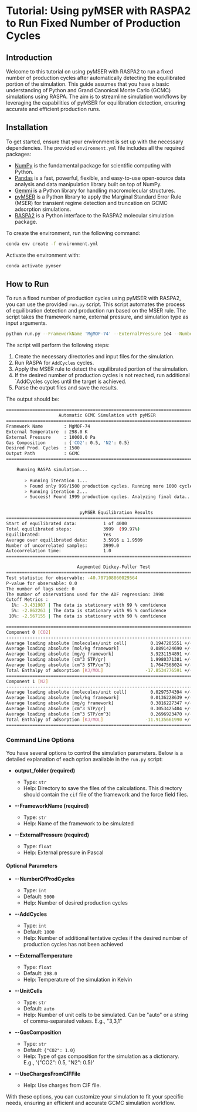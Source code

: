 # Tutorial: Using pyMSER with RASPA2 to Run Fixed Number of Production Cycles

## Introduction

Welcome to this tutorial on using pyMSER with RASPA2 to run a fixed number of production cycles after automatically detecting the equilibrated portion of the simulation. This guide assumes that you have a basic understanding of Python and Grand Canonical Monte Carlo (GCMC) simulations using RASPA. The aim is to streamline simulation workflows by leveraging the capabilities of pyMSER for equilibration detection, ensuring accurate and efficient production runs.

## Installation

To get started, ensure that your environment is set up with the necessary dependencies. The provided `environment.yml` file includes all the required packages:

* [NumPy](https://numpy.org) is the fundamental package for scientific computing with Python.
* [Pandas](https://pandas.pydata.org) is a fast, powerful, flexible, and easy-to-use open-source data analysis and data manipulation library built on top of NumPy.
* [Gemmi](https://gemmi.readthedocs.io/en/latest/) is a Python library for handling macromolecular structures.
* [pyMSER](https://pypi.org/project/pymser/) is a Python library to apply the Marginal Standard Error Rule (MSER) for transient regime detection and truncation on GCMC adsorption simulations.
* [RASPA2](https://pypi.org/project/RASPA2/) is a Python interface to the RASPA2 molecular simulation package.

To create the environment, run the following command:

```sh
conda env create -f environment.yml
```

Activate the environment with:

```sh
conda activate pymser
```

## How to Run

To run a fixed number of production cycles using pyMSER with RASPA2, you can use the provided `run.py` script. This script automates the process of equilibration detection and production run based on the MSER rule. The script takes the framework name, external pressure, and simulation type as input arguments.

```sh
python run.py --FrameworkName 'MgMOF-74' --ExternalPressure 1e4 --NumberOfProdCycles 1500 --AddCycles 1000 --GasComposition '{"CO2":0.5,"N2":0.5}' 'GCMC''
```

The script will perform the following steps:

1. Create the necessary directories and input files for the simulation.
2. Run RASPA for `AddCycles` cycles.
3. Apply the MSER rule to detect the equilibrated portion of the simulation.
4. If the desired number of production cycles is not reached, run additional `AddCycles cycles until the target is achieved.
5. Parse the output files and save the results.

The output should be:

```sh
==============================================================================
                    Automatic GCMC Simulation with pyMSER
==============================================================================
Framework Name        : MgMOF-74
External Temperature  : 298.0 K
External Pressure     : 10000.0 Pa
Gas Composition       : {'CO2': 0.5, 'N2': 0.5}
Desired Prod. Cycles  : 1500
Output Path           : GCMC
==============================================================================

    Running RASPA simulation...
    
       > Running iteration 1...
       > Found only 999/1500 production cycles. Running more 1000 cycles.
       > Running iteration 2...
       > Success! Found 1999 production cycles. Analyzing final data...


                            pyMSER Equilibration Results
==============================================================================
Start of equilibrated data:          1 of 4000
Total equilibrated steps:            3999  (99.97%)
Equilibrated:                        Yes
Average over equilibrated data:      3.5916 ± 1.9509
Number of uncorrelated samples:      3999.0
Autocorrelation time:                1.0
==============================================================================

                           Augmented Dickey-Fuller Test
==============================================================================
Test statistic for observable: -40.707108860029564
P-value for observable: 0.0
The number of lags used: 0
The number of observations used for the ADF regression: 3998
Cutoff Metrics :
  1%: -3.431987 | The data is stationary with 99 % confidence
  5%: -2.862263 | The data is stationary with 95 % confidence
 10%: -2.567155 | The data is stationary with 90 % confidence

==============================================================================
Component 0 [CO2]
---------------------------------------------------------------------------
Average loading absolute [molecules/unit cell]         0.1947205551 +/-          0.1135451716
Average loading absolute [mol/kg framework]            0.0891424690 +/-          0.0519806290
Average loading absolute [mg/g framework]              3.9231154891 +/-          2.2876414927
Average loading absolute [cm^3 STP/gr]                 1.9980371381 +/-          1.1650925581
Average loading absolute [cm^3 STP/cm^3]               1.7647568024 +/-          1.0290624625
Total Enthalpy of adsorption [KJ/MOL]                -17.8534776591 +/-          0.3852622588
==============================================================================
Component 1 [N2]
---------------------------------------------------------------------------
Average loading absolute [molecules/unit cell]         0.0297574394 +/-          0.0428471501
Average loading absolute [mol/kg framework]            0.0136228639 +/-          0.0196152930
Average loading absolute [mg/g framework]              0.3816227347 +/-          0.5494910502
Average loading absolute [cm^3 STP/gr]                 0.3053425404 +/-          0.4396567026
Average loading absolute [cm^3 STP/cm^3]               0.2696923470 +/-          0.3883246922
Total Enthalpy of adsorption [KJ/MOL]                -11.9135661990 +/-          3.2649508929
==============================================================================
```

### Command Line Options

You have several options to control the simulation parameters. Below is a detailed explanation of each option available in the `run.py` script:

- **output_folder (required)**
  - Type: `str`
  - Help: Directory to save the files of the calculations. This directory should contain the `cif` file of the framework and the force field files.

- **--FrameworkName (required)**
  - Type: `str`
  - Help: Name of the framework to be simulated

- **--ExternalPressure (required)**
  - Type: `float`
  - Help: External pressure in Pascal

#### Optional Parameters

- **--NumberOfProdCycles**
  - Type: `int`
  - Default: `5000`
  - Help: Number of desired production cycles

- **--AddCycles**
  - Type: `int`
  - Default: `1000`
  - Help: Number of additional tentative cycles if the desired number of production cycles has not been achieved

- **--ExternalTemperature**
  - Type: `float`
  - Default: `298.0`
  - Help: Temperature of the simulation in Kelvin

- **--UnitCells**
  - Type: `str`
  - Default: `auto`
  - Help: Number of unit cells to be simulated. Can be "auto" or a string of comma-separated values. E.g., "3,3,1"

- **--GasComposition**
  - Type: `str`
  - Default: `{"CO2": 1.0}`
  - Help: Type of gas composition for the simulation as a dictionary. E.g., '{"CO2": 0.5, "N2": 0.5}'

- **--UseChargesFromCIFFile**
  - Help: Use charges from CIF file.


With these options, you can customize your simulation to fit your specific needs, ensuring an efficient and accurate GCMC simulation workflow.

